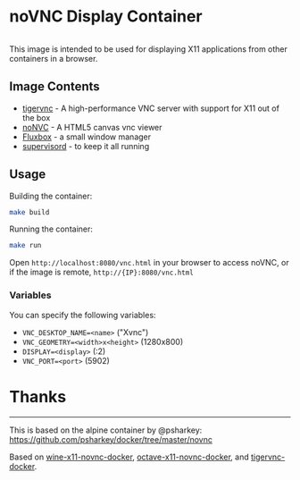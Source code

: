 # noVNC Display Container
```
```
This image is intended to be used for displaying X11 applications from other containers in a browser.

## Image Contents

* [tigervnc](https://tigervnc.org/) - A high-performance VNC server with support for X11 out of the box
* [noNVC](https://kanaka.github.io/noVNC/) - A HTML5 canvas vnc viewer
* [Fluxbox](http://www.fluxbox.org/) - a small window manager
* [supervisord](http://supervisord.org) - to keep it all running

## Usage

Building the container:
```bash
make build
```

Running the container:
```bash
make run
```

Open `http://localhost:8080/vnc.html` in your browser to access noVNC, or if the image is remote, `http://{IP}:8080/vnc.html`

### Variables

You can specify the following variables:
* `VNC_DESKTOP_NAME=<name>` ("Xvnc")
* `VNC_GEOMETRY=<width>x<height>` (1280x800)
* `DISPLAY=<display>` (:2)
* `VNC_PORT=<port>` (5902)

# Thanks
___
This is based on the alpine container by @psharkey: https://github.com/psharkey/docker/tree/master/novnc

Based on [wine-x11-novnc-docker](https://github.com/solarkennedy/wine-x11-novnc-docker), [octave-x11-novnc-docker](https://hub.docker.com/r/epflsti/octave-x11-novnc-docker/), and [tigervnc-docker](https://github.com/dtinth/xtigervnc-docker).